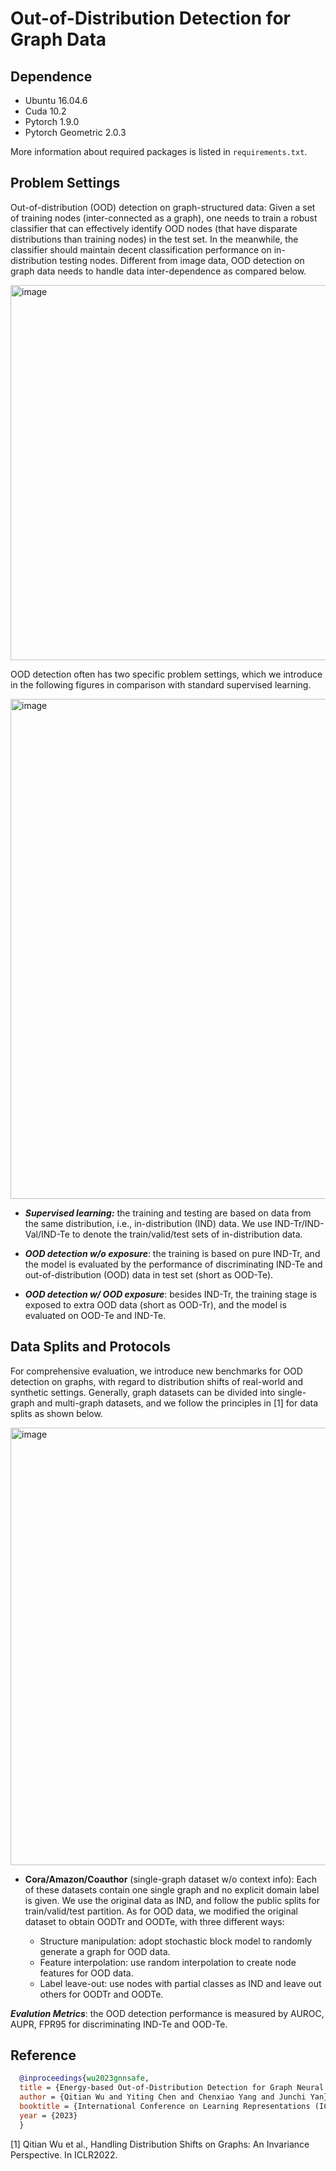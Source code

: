 #  Out-of-Distribution Detection for Graph Data

## Dependence

- Ubuntu 16.04.6
- Cuda 10.2
- Pytorch 1.9.0
- Pytorch Geometric 2.0.3

More information about required packages is listed in `requirements.txt`.

## Problem Settings

Out-of-distribution (OOD) detection on graph-structured data: Given a set of training nodes (inter-connected as a graph), 
one needs to train a robust classifier that can effectively identify OOD nodes (that have disparate distributions than training nodes) in the test set.
In the meanwhile, the classifier should maintain decent classification performance on in-distribution testing nodes. Different from image data, OOD detection on graph data needs to handle data inter-dependence as compared below.

<img width="600" alt="image" src="https://user-images.githubusercontent.com/22075007/219937529-f7d57dbc-ca9d-445f-ae27-f8c244cf9158.png">

OOD detection often has two specific problem settings, which we introduce in the following figures in comparison with standard supervised learning.

<img width="800" alt="image" src="https://user-images.githubusercontent.com/22075007/219937584-6627f89e-803f-49e6-b3ce-553db7529806.png">

- ***Supervised learning:*** the training and testing are based on data from the same distribution, i.e., in-distribution (IND) data. We use IND-Tr/IND-Val/IND-Te to denote the train/valid/test sets of in-distribution data.

- ***OOD detection w/o exposure***: the training is based on pure IND-Tr, and the model is evaluated by the performance of discriminating IND-Te and out-of-distribution (OOD) data in test set (short as OOD-Te).

- ***OOD detection w/ OOD exposure***: besides IND-Tr, the training stage is exposed to extra OOD data (short as OOD-Tr),
and the model is evaluated on OOD-Te and IND-Te.


## Data Splits and Protocols

For comprehensive evaluation, we introduce new benchmarks for OOD detection on graphs, with regard to distribution shifts of real-world and synthetic settings. Generally, graph datasets can be divided into single-graph and multi-graph datasets, and we follow the principles in [1] for data splits as shown below.

<img width="700" alt="image" src="https://user-images.githubusercontent.com/22075007/219937890-d0739791-8e5b-4dda-b4ea-8f5653728b10.png">


- **Cora/Amazon/Coauthor** (single-graph dataset w/o context info): Each of these datasets contain one single graph and no explicit domain label is given. We use the original data as IND, and follow the public splits for train/valid/test partition.
As for OOD data, we modified the original dataset to obtain OODTr and OODTe, with three different ways:

    - Structure manipulation: adopt stochastic block model to randomly generate a graph for OOD data.
    - Feature interpolation: use random interpolation to create node features for OOD data. 
    - Label leave-out: use nodes with partial classes as IND and leave out others for OODTr and OODTe.

***Evalution Metrics***: the OOD detection performance is measured by AUROC, AUPR, FPR95 for discriminating IND-Te and OOD-Te.




## Reference

 
```bibtex
  @inproceedings{wu2023gnnsafe,
  title = {Energy-based Out-of-Distribution Detection for Graph Neural Networks},
  author = {Qitian Wu and Yiting Chen and Chenxiao Yang and Junchi Yan},
  booktitle = {International Conference on Learning Representations (ICLR)},
  year = {2023}
  }
```

[1] Qitian Wu et al., Handling Distribution Shifts on Graphs: An Invariance Perspective. In ICLR2022.


